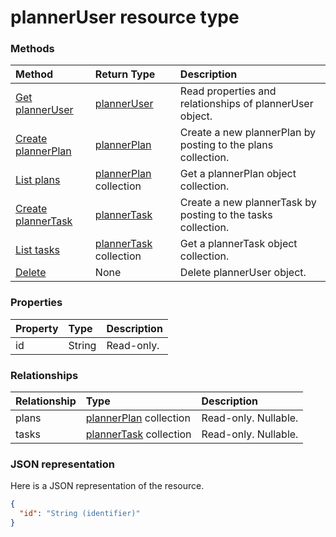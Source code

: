 # plannerUser resource type




### Methods

| Method		   | Return Type	|Description|
|:---------------|:--------|:----------|
|[Get plannerUser](../api/planneruser_get.md) | [plannerUser](planneruser.md) |Read properties and relationships of plannerUser object.|
|[Create plannerPlan](../api/planneruser_post_plans.md) |[plannerPlan](plannerplan.md)| Create a new plannerPlan by posting to the plans collection.|
|[List plans](../api/planneruser_list_plans.md) |[plannerPlan](plannerplan.md) collection| Get a plannerPlan object collection.|
|[Create plannerTask](../api/planneruser_post_tasks.md) |[plannerTask](plannertask.md)| Create a new plannerTask by posting to the tasks collection.|
|[List tasks](../api/planneruser_list_tasks.md) |[plannerTask](plannertask.md) collection| Get a plannerTask object collection.|
|[Delete](../api/planneruser_delete.md) | None |Delete plannerUser object. |

### Properties
| Property	   | Type	|Description|
|:---------------|:--------|:----------|
|id|String| Read-only.|

### Relationships
| Relationship | Type	|Description|
|:---------------|:--------|:----------|
|plans|[plannerPlan](plannerplan.md) collection| Read-only. Nullable.|
|tasks|[plannerTask](plannertask.md) collection| Read-only. Nullable.|

### JSON representation

Here is a JSON representation of the resource.

<!-- {
  "blockType": "resource",
  "optionalProperties": [

  ],
  "@odata.type": "microsoft.graph.plannerUser"
}-->

```json
{
  "id": "String (identifier)"
}

```

<!-- uuid: 8fcb5dbc-d5aa-4681-8e31-b001d5168d79
2015-10-25 14:57:30 UTC -->
<!-- {
  "type": "#page.annotation",
  "description": "plannerUser resource",
  "keywords": "",
  "section": "documentation",
  "tocPath": ""
}-->